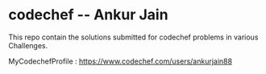 # codechef -- Ankur Jain

This repo contain the solutions submitted for codechef problems in various Challenges.

MyCodechefProfile : https://www.codechef.com/users/ankurjain88
